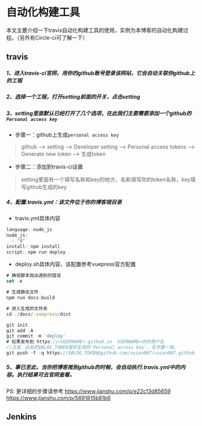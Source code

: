 # 自动化构建工具
本文主要介绍一下travis自动化构建工具的使用，实例为本博客的自动化构建过程。（另外有Circle-ci可了解一下）
## travis

##### 1、进入travis-ci官网，用你的github账号登录该网站，它会自动关联你github上的工程
##### 2、选择一个工程，打开setting前面的开关，点击setting
##### 3、setting里面默认已经打开了几个选项，在此我们主要需要添加一个github的`Personal access key`

* 步骤一：github上生成`personal access key`

> github --> setting 
--> Developer setting --> Personal access tokens 
--> Generate new token --> 生成token

* 步骤二：添加到travis-ci设置
> setting里面有一个填写名称和key的地方，名称填写你的token名称，key填写github生成的key

##### 4、配置.travis.yml：该文件位于你的博客根目录
* travis.yml具体内容
```js
language: node_js
node_js:
  - "8"
install: npm install
script: npm run deploy
```
* deploy.sh具体内容，该配置参考vuepress官方配置
```js
# 确保脚本抛出遇到的错误
set -e

# 生成静态文件
npm run docs:build

# 进入生成的文件夹
cd ./docs/.vuepress/dist

git init
git add -A
git commit -m 'deploy'
# 如果发布到 https://<USERNAME>.github.io  USERNAME=你的用户名
//注意，此处的$BLOG_TOKEN是你生成的`Personal access key`，名字要一致。
git push -f -q https://$BLOG_TOKEN@github.com/susan007/susan007.github.io.git master
```
##### 5、事已至此，当你把博客推到github的时候，会自动执行.travis.yml中的内容。执行结果可去官网查看。

PS: 更详细的步骤请参考
https://www.jianshu.com/p/e22c13d85659
https://www.jianshu.com/p/5691815b81b6

## Jenkins
